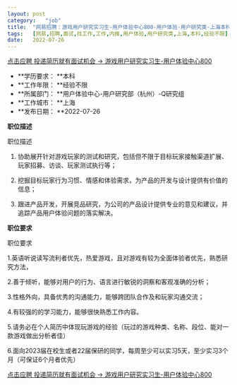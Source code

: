 ```yaml
---
layout:	post
category:	"job"
title:	"网易招聘：游戏用户研究实习生-用户体验中心800-用户体验-用户研究类-上海本科经验不限"
tags:	[网易,招聘,面试,找工作,工作,内推,用户体验,用户研究类,上海,本科,经验不限]
date:	2022-07-26
---
```


[点击应聘 投递简历就有面试机会 ->  游戏用户研究实习生-用户体验中心800](http://mobile.bole.netease.com/bole/boleDetail?id=41842&employeeId=346f03c3cda5f04c&key=all)



- **学历要求： **本科
- **工作年限： **经验不限
- **所属部门： **用户体验中心-用户研究部（杭州）-Q研究组
- **工作城市： **上海
- **发布日期： **2022-07-26



**职位描述**

职位描述

1. 协助展开针对游戏玩家的测试和研究，包括但不限于目标玩家接触渠道扩展、玩家招募、访谈、玩家测试执行等；

2. 挖掘目标玩家行为习惯、情感和体验需求，为产品的开发与设计提供有价值的信息；

3. 跟进产品开发，开展竞品研究，为公司的产品设计提供专业的意见和建议，并追踪产品用户体验问题的落实解决。



**职位要求**

职位要求

1.英语听说读写流利者优先，热爱游戏，且对游戏有较为全面体验者优先，熟悉研究方法，

2.善于倾听，能够对用户的行为、语言进行敏锐的洞察和客观准确的分析；

3.性格外向，具备优秀的沟通能力，能够跨团队合作及和玩家沟通交流；

4.有较强的的学习能力，能够很快熟悉工作内容。

5.请务必在个人简历中体现玩游戏的经验（玩过的游戏种类、名称、段位、能对一款游戏做出分析者佳）

6.面向2023届在校生或者22届保研的同学，每周至少可以实习5天，至少实习3个月（可保证6个月者优先）



[点击应聘 投递简历就有面试机会 ->  游戏用户研究实习生-用户体验中心800](http://mobile.bole.netease.com/bole/boleDetail?id=41842&employeeId=346f03c3cda5f04c&key=all)